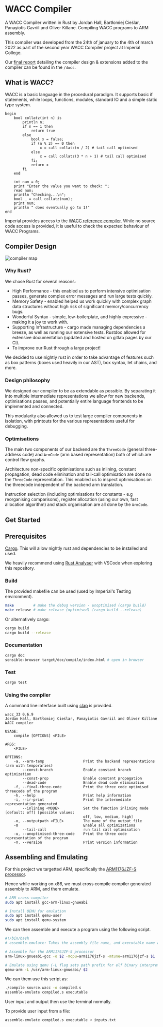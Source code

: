 # WACC Compiler
A WACC Compiler written in Rust by Jordan Hall, Bartłomiej Cieślar, Panayiotis Gavriil and Oliver Killane. Compiling WACC programs to ARM assembly.

This compiler was developed from the 24th of january to the 4th of march 2022 as part of the second year WACC Compiler project at Imperial College.

Our [final report](docs/report.pdf) detailing the compiler design & extensions added to the compiler can be found in the `/docs`.

## What is WACC?
WACC is a basic language in the procedural paradigm. It supports basic if 
statements, while loops, functions, modules, standard IO and a simple static type system.

```
begin
    bool collatz(int n) is
        println n;
        if n == 1 then
            return true
        else 
            bool x = false;
            if (n % 2) == 0 then
                x = call collatz(n / 2) # tail call optimised
            else
                x = call collatz(3 * n + 1) # tail call optimised
            fi;
            return x
        fi
    end

    int num = 0;
    print "Enter the value you want to check: ";
    read num;
    println "Checking...\n";
    bool _ = call collatz(num);
    print num;
    println " does eventually go to 1!"
end
```

Imperial provides access to the [WACC reference compiler](https://teaching.doc.ic.ac.uk/wacc_compiler/). While no source code access is provided, it is useful to check the expected behaviour of WACC Programs.

## Compiler Design
![compiler map](docs/image/Compiler%20Map.png)
### Why Rust?
We chose Rust for several reasons:
- High Performance - this enabled us to perform intensive optimisation passes, generate complex error messages and run large tests quickly.
- Memory Safety - enabled helped us work quickly with complex graph data structures without high risk of significant memory/concurrency bugs.
- Wonderful Syntax - simple, low-boilerplate, and highly expressive - making it a joy to work with.
- Supporting Infrastructure - cargo made managing dependencies a breeze, as well as running our extensive tests. Rustdoc allowed for extensive documentation (updated and hosted on gitlab pages by our CI).
- To improve our Rust through a large project!

We decided to use nightly rust in order to take advantage of features such as box patterns (boxes used heavily in our AST), box syntax, let chains, and more.

### Design philosophy
We designed our compiler to be as extendable as possible. By separating it into multiple intermediate representations we allow for new backends, optimisations passes, and potentially entire language frontends to be implemented and connected.

This modularity also allowed us to test large compiler components in isolation, with printouts for the various representations useful for debugging.

### Optimisations
The main two components of our backend are the `ThreeCode` (general three-address code) and `ArmCode` (arm based representation) both of which are control flow graphs.

Architecture non-specific optimisations such as inlining, constant propagation, dead code elimination and tail-call optimisation are done no the `ThreeCode` representation. This enabled us to inspect optimisations on the threecode independent of the backend arm translation.

Instruction selection (including optimisations for constants - e.g reorganising comparisons), register allocation (using our own, fast allocation algorithm) and stack organisation are all done by the `ArmCode`.


## Get Started
## Prerequisites
[Cargo](https://doc.rust-lang.org/cargo/). This will allow nightly rust and dependencies to be installed and used.

We heavily recommend using [Rust Analyser](https://rust-analyzer.github.io/) with VSCode when exploring this repository.

### Build
The provided makefile can be used (used by Imperial's Testing environment).
```Bash
make         # make the debug version - unoptimised (cargo build)
make release # make release (optimised) (cargo build --release)
```
Or alternatively cargo:
```Bash
cargo build
cargo build --release
```

### Documentation
```Bash
cargo doc
sensible-browser target/doc/compile/index.html # open in browser
```

### Test
```Bash
cargo test
```
### Using the compiler
A command line interface built using [clap](https://docs.rs/clap/latest/clap/) is provided.
```
wacc_33 0.6.9
Jordan Hall, Bartłomiej Cieślar, Panayiotis Gavriil and Oliver Killane
WACC compiler

USAGE:
    compile [OPTIONS] <FILE>

ARGS:
    <FILE>    
  
OPTIONS:
    -a, --arm-temp                  Print the backend representations (arm with temporaries)
        --const-branch              Enable constant branch optimization
        --const-prop                Enable constant propagation
        --dead-code                 Enable dead code elimination
    -f, --final-three-code          Print the three code optimised threecode of the program
    -h, --help                      Print help information
    -i, --ir-print                  Print the intermediate representation generated
        --inlining <MODE>           Set the function inlining mode [default: off] [possible values:
                                    off, low, medium, high]
    -o, --outputpath <FILE>         The name of the output file
    -O                              Enable all optimizations
        --tail-call                 run tail call optimisation
    -u, --unoptimised-three-code    Print the three code representation of the program
    -V, --version                   Print version information
```

## Assembling and Emulating
For this project we targetted ARM, specifically the [ARM1176JZF-S processor](https://developer.arm.com/documentation/ddi0301/h).

Hence while working on x86, we must cross compile compiler generated assembly to ARM, and them emulate.
```Bash
# ARM cross-compiler
sudo apt install gcc-arm-linux-gnueabi

# Install QEMU for emulation
sudo apt install qemu-user
sudo apt install qemu-system
```

We can then assemble and execute a program using the following script.
```Bash
#!/bin/bash
# assemble-emulate: Takes the assembly file name, and executable name as arguments.

# Assemble for the ARM1176JZF-S processor
arm-linux-gnueabi-gcc -o $2 -mcpu=arm1176jzf-s -mtune=arm1176jzf-s $1

# Emulate using qemu (-L flag sets path prefix for elf binary interpreter)
qemu-arm -L /usr/arm-linux-gnueabi/ $2
```
We can them use this script as:
```Bash
./compile source.wacc -o compiled.s
assemble-emulate compiled.s executable
```
User input and output then use the terminal normally.

To provide user input from a file:
```Bash
assemble-emulate compiled.s executable < inputs.txt
```
